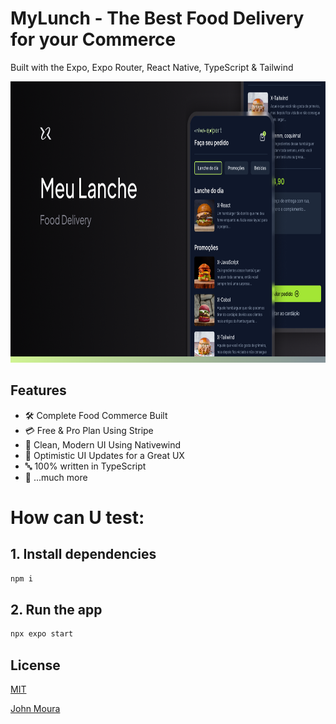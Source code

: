 # MyLunch - The Best Food Delivery for your Commerce

Built with the Expo, Expo Router, React Native, TypeScript & Tailwind

<img src="./assets/thumbnail.png" alt="Project Image" height="450">

## Features

- 🛠️ Complete Food Commerce Built
- 💳 Free & Pro Plan Using Stripe
- 🎨 Clean, Modern UI Using Nativewind
- 🚀 Optimistic UI Updates for a Great UX
- 🔤 100% written in TypeScript
- 🎁 ...much more

# How can U test: 

## 1. Install dependencies

```bash
npm i
```

## 2. Run the app

```bash
npx expo start
```

## License

[MIT](https://choosealicense.com/licenses/mit/)

[John Moura](https://jovimoura.vercel.app/)
